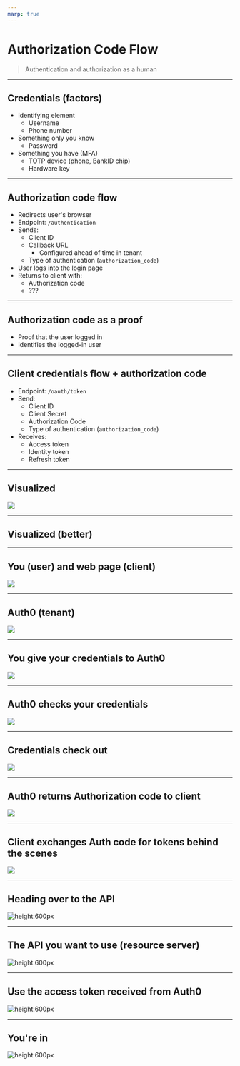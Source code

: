```yaml
---
marp: true
---
```


# Authorization Code Flow

> Authentication and authorization as a human

---

## Credentials (factors)

- Identifying element
  - Username
  - Phone number
- Something only you know
  - Password
- Something you have (MFA)
  - TOTP device (phone, BankID chip)
  - Hardware key

---

## Authorization code flow

- Redirects user's browser
- Endpoint: `/authentication`
- Sends:
  - Client ID
  - Callback URL
    - Configured ahead of time in tenant
  - Type of authentication (`authorization_code`)
- User logs into the login page
- Returns to client with:
  - Authorization code
  - ???

---

## Authorization code as a proof

- Proof that the user logged in
- Identifies the logged-in user

---

## Client credentials flow + authorization code

- Endpoint: `/oauth/token`
- Send:
  - Client ID
  - Client Secret
  - Authorization Code
  - Type of authentication (`authorization_code`)
- Receives:
  - Access token
  - Identity token
  - Refresh token

---

## Visualized

![](./diagrams/out/authorization_code.png)

---

## Visualized (better)

---

## You (user) and web page (client)

![](./img/you_and_client.webp)

---

## Auth0 (tenant)

![](./img/auth0.webp)

---

## You give your credentials to Auth0

![](./img/whispering.jpg)

---

## Auth0 checks your credentials

![](./img/typing.jpg)

---

## Credentials check out

![](./img/allgood.jpg)

---

## Auth0 returns Authorization code to client

![](./img/secret-code.jpg)

---

## Client exchanges Auth code for tokens behind the scenes

![](./img/got-more-tokens.jpg)

---

## Heading over to the API

![height:600px](./img/running.jpg)

---

## The API you want to use (resource server)

![height:600px](./img/secure.jpg)

---

## Use the access token received from Auth0

![height:600px](./img/access-token.jpg)

---

## You're in

![height:600px](./img/dog-doggo.png)
